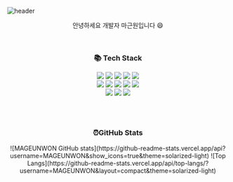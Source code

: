 ![header](https://capsule-render.vercel.app/api?type=waving&color=gradient&height=300&section=header&text=MAGEUNWON&fontAlignY=40&fontSize=100&desc=&descAlignY=65&animation=twinkling)

<div align = "center">
    <p>안녕하세요 개발자 마근원입니다 😄</p>

<br />

<h3 align = "center"> 📚 Tech Stack</h3>

<p align = "center">
   <img src="https://img.shields.io/badge/JavaScript-F7DF1E?style=flat&logo=JavaScript&logoColor=black"/>
   <img src="https://img.shields.io/badge/CSS-1572B6?style=flat&logo=CSS3&logoColor=white"/>
   <img src="https://img.shields.io/badge/React-61DAFB?style=flat&logo=React&logoColor=white"/>
   <img src="https://img.shields.io/badge/Node.js-339933?style=flat&logo=node-dot-js&logoColor=white"/>
   <img src="https://img.shields.io/badge/Python-3766AB?style=flat&logo=Python&logoColor=white"/>
  <br />
   <img src="https://img.shields.io/badge/MySQL-4479A1?style=flat&logo=MySQL&logoColor=white"/>
   <img src="https://img.shields.io/badge/Git-F05032?style=flat&logo=Git&logoColor=white"/>
   <img src="https://img.shields.io/badge/Git-F05032?style=flat&logo=Git&logoColor=white"/>
   <img src="https://img.shields.io/badge/HTML5-E34F26?style=flat&logo=HTML5&logoColor=white"/>
   <img src="https://img.shields.io/badge/TypeScript-3178C6?style=flat-square&logo=TypeScript&logoColor=white"/>
   <br />
   <img src="https://img.shields.io/badge/Sass-CC6699?style=flat-square&logo=Sass&logoColor=white"/>
   <img src="https://img.shields.io/badge/Figma-F24E1E?style=flat-square&logo=Figma&logoColor=white"/>
   <img src="https://img.shields.io/badge/Flask-000000?style=flat-square&logo=Flask&logoColor=white"/>
</p>

<br />
<br />

<h3 align = "center">
⏰GitHub Stats
</h3>

<div align = "center">
![MAGEUNWON GitHub stats](https://github-readme-stats.vercel.app/api?username=MAGEUNWON&show_icons=true&theme=solarized-light)
![Top Langs](https://github-readme-stats.vercel.app/api/top-langs/?username=MAGEUNWON&layout=compact&theme=solarized-light)
</div>
